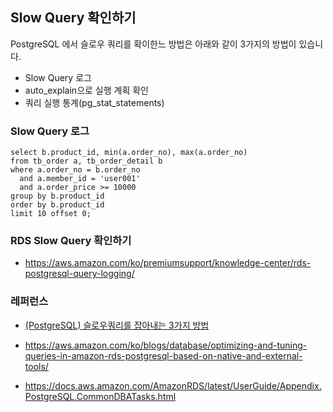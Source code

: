 ## Slow Query 확인하기 ##

PostgreSQL 에서 슬로우 쿼리를 확이한느 방법은 아래와 같이 3가지의 방법이 있습니다. 

* Slow Query 로그 
* auto_explain으로 실행 계획 확인
* 쿼리 실행 통계(pg_stat_statements)


### Slow Query 로그 ###


```
select b.product_id, min(a.order_no), max(a.order_no)
from tb_order a, tb_order_detail b
where a.order_no = b.order_no
  and a.member_id = 'user001'
  and a.order_price >= 10000
group by b.product_id
order by b.product_id 
limit 10 offset 0;
```













### RDS Slow Query 확인하기 ###

* https://aws.amazon.com/ko/premiumsupport/knowledge-center/rds-postgresql-query-logging/



### 레퍼런스 ###

* [(PostgreSQL) 슬로우쿼리를 잡아내는 3가지 방법](https://americanopeople.tistory.com/288)

* https://aws.amazon.com/ko/blogs/database/optimizing-and-tuning-queries-in-amazon-rds-postgresql-based-on-native-and-external-tools/

* https://docs.aws.amazon.com/AmazonRDS/latest/UserGuide/Appendix.PostgreSQL.CommonDBATasks.html
